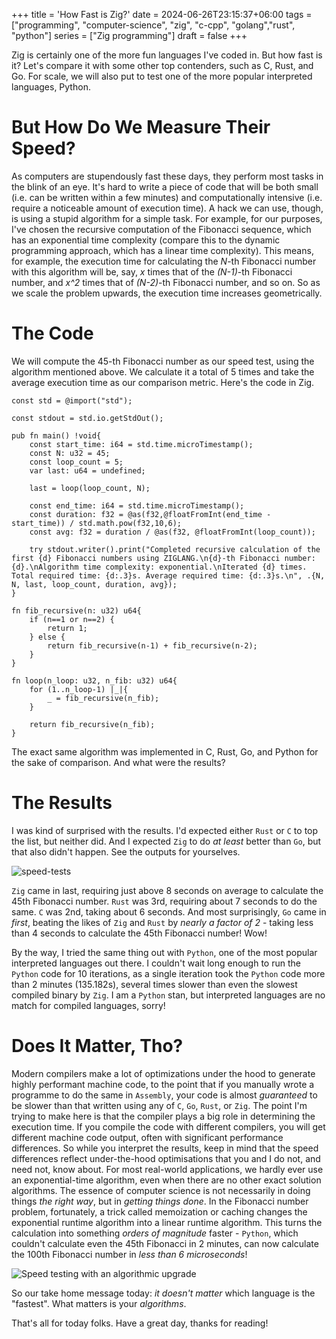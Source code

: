 +++
title = 'How Fast is Zig?'
date = 2024-06-26T23:15:37+06:00
tags = ["programming", "computer-science", "zig", "c-cpp", "golang","rust", "python"]
series = ["Zig programming"]
draft = false
+++

Zig is certainly one of the more fun languages I've coded in. But how fast is it? Let's compare it with some other top contenders, such as C, Rust, and Go. For scale, we will also put to test one of the more popular interpreted languages, Python.

# But How Do We Measure Their Speed?
As computers are stupendously fast these days, they perform most tasks in the blink of an eye. It's hard to write a piece of code that will be both small (i.e. can be written within a few minutes) and computationally intensive (i.e. require a noticeable amount of execution time). A hack we can use, though, is using a stupid algorithm for a simple task. For example, for our purposes, I've chosen the recursive computation of the Fibonacci sequence, which has an exponential time complexity (compare this to the dynamic programming approach, which has a linear time complexity). This means, for example, the execution time for calculating the _N_-th Fibonacci number with this algorithm will be, say, _x_ times that of the _(N-1)_-th Fibonacci number, and _x^2_ times that of _(N-2)_-th Fibonacci number, and so on. So as we scale the problem upwards, the execution time increases geometrically.

# The Code
We will compute the 45-th Fibonacci number as our speed test, using the algorithm mentioned above. We calculate it a total of 5 times and take the average execution time as our comparison metric. Here's the code in Zig.

```zig
const std = @import("std");

const stdout = std.io.getStdOut();

pub fn main() !void{
	const start_time: i64 = std.time.microTimestamp();
	const N: u32 = 45;
	const loop_count = 5;
	var last: u64 = undefined;
	
	last = loop(loop_count, N);

	const end_time: i64 = std.time.microTimestamp();
	const duration: f32 = @as(f32,@floatFromInt(end_time - start_time)) / std.math.pow(f32,10,6);
	const avg: f32 = duration / @as(f32, @floatFromInt(loop_count));

	try stdout.writer().print("Completed recursive calculation of the first {d} Fibonacci numbers using ZIGLANG.\n{d}-th Fibonacci number: {d}.\nAlgorithm time complexity: exponential.\nIterated {d} times. Total required time: {d:.3}s. Average required time: {d:.3}s.\n", .{N, N, last, loop_count, duration, avg});
}

fn fib_recursive(n: u32) u64{
	if (n==1 or n==2) {
		return 1;
	} else {
		return fib_recursive(n-1) + fib_recursive(n-2);
	}
}

fn loop(n_loop: u32, n_fib: u32) u64{
	for (1..n_loop-1) |_|{
		_ = fib_recursive(n_fib);
	}

	return fib_recursive(n_fib);
}
```

The exact same algorithm was implemented in C, Rust, Go, and Python for the sake of comparison. And what were the results?

# The Results
I was kind of surprised with the results. I'd expected either `Rust` or `C` to top the list, but neither did. And I expected `Zig` to do _at least_ better than `Go`, but that also didn't happen. See the outputs for yourselves.

![speed-tests](../../speed.png)

`Zig` came in last, requiring just above 8 seconds on average to calculate the 45th Fibonacci number. `Rust` was 3rd, requiring about 7 seconds to do the same. `C` was 2nd, taking about 6 seconds. And most surprisingly, `Go` came in _first_, beating the likes of `Zig` and `Rust` by _nearly a factor of 2_ - taking less than 4 seconds to calculate the 45th Fibonacci number! Wow!  

By the way, I tried the same thing out with `Python`, one of the most popular interpreted languages out there. I couldn't wait long enough to run the `Python` code for 10 iterations, as a single iteration took the `Python` code more than 2 minutes (135.182s), several times slower than even the slowest compiled binary by `Zig`. I am a `Python` stan, but interpreted languages are no match for compiled languages, sorry!

# Does It Matter, Tho?
Modern compilers make a lot of optimizations under the hood to generate highly performant machine code, to the point that if you manually wrote a programme to do the same in `Assembly`, your code is almost _guaranteed_ to be slower than that written using any of `C`, `Go`, `Rust`, or `Zig`. The point I'm trying to make here is that the compiler plays a big role in determining the execution time. If you compile the code with different compilers, you will get different machine code output, often with significant performance differences. So while you interpret the results, keep in mind that the speed differences reflect under-the-hood optimisations that you and I do not, and need not, know about. For most real-world applications, we hardly ever use an exponential-time algorithm, even when there are no other exact solution algorithms. The essence of computer science is not necessarily in doing things _the right way_, but in _getting things done_. In the Fibonacci number problem, fortunately, a trick called memoization or caching changes the exponential runtime algorithm into a linear runtime algorithm. This turns the calculation into something _orders of magnitude_ faster - `Python`, which couldn't calculate even the 45th Fibonacci in 2 minutes, can now calculate the 100th Fibonacci number in _less than 6 microseconds_!  

![Speed testing with an algorithmic upgrade](../../pyspeed.png)

So our take home message today: _it doesn't matter_ which language is the "fastest". What matters is your _algorithms_.  

That's all for today folks. Have a great day, thanks for reading!
